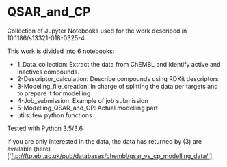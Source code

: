 # QSAR_and_CP
Collection of Jupyter Notebooks used for the work described in 10.1186/s13321-018-0325-4

This work is divided into 6 notebooks:
- 1_Data_collection: Extract the data from ChEMBL and identify active and inactives compounds.
- 2-Descriptor_calculation: Describe compounds using RDKit descriptors
- 3-Modeling_file_creation: In charge of splitting the data per targets and to prepare it for modelling
- 4-Job_submission: Example of job submission
- 5-Modelling_QSAR_and_CP: Actual modelling part
- utils: few python functions

Tested with Python 3.5/3.6

If you are only interested in the data, the data has returned by (3) are available (here)['ftp://ftp.ebi.ac.uk/pub/databases/chembl/qsar_vs_cp_modelling_data/']
